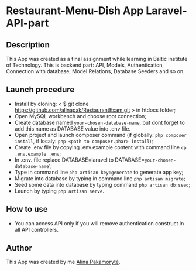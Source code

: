 # Restaurant-Menu-Dish App Laravel-API-part

## Description

This App was created as a final assignment while learning in Baltic institute of Technology. This is backend part: API, Models, Authentication, Connection with database, Model Relations, Database Seeders and so on.

## Launch procedure

-   Install by cloning: < $ git clone https://github.com/alinapak/RestaurantExam.git > in htdocs folder;
-   Open MySQL workbench and choose root connection;
-   Create database named `your-chosen-database-name`, but dont forget to add this name as DATABASE value into .env file.
-   Open project and launch composer command (if globally: `php composer install`, if localy: `php <path to composer.phar> install`);
-   Create .env file by copying .env.example content with command line `cp .env.example .env`;
-   In .env. file replace DATABASE=laravel to DATABASE=`your-chosen-database-name`';
-   Type in command line `php artisan key:generate` to generate app key;
-   Migrate into database by typing in command line `php artisan migrate`;
-   Seed some data into database by typing command `php artisan db:seed`;
-   Launch by typing `php artisan serve`.

## How to use

-   You can access API only if you will remove authentication construct in all API controllers.

## Author

This App was created by me [Alina Pakamorytė](https://www.linkedin.com/in/alina-pakamoryt%C4%97-73a66377/).

